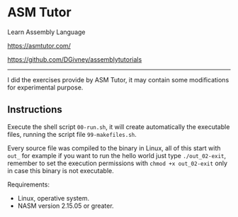# ASM Tutor

Learn Assembly Language

https://asmtutor.com/

https://github.com/DGivney/assemblytutorials

---

I did the exercises provide by ASM Tutor, it may contain some modifications for experimental purpose.


## Instructions

Execute the shell script `00-run.sh`, it will create automatically the executable files, running the script file `99-makefiles.sh`.

Every source file was compiled to the binary in Linux, all of this start with `out_` for example if you want to run the hello world just type `./out_02-exit`, remember to set the execution permissions with `chmod +x out_02-exit` only in case this binary is not executable.

Requirements:
- Linux, operative system.
- NASM version 2.15.05 or greater.
